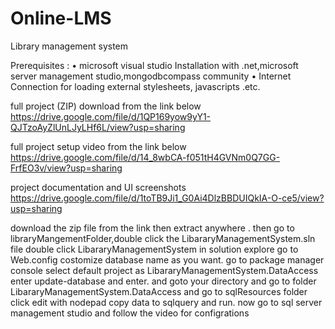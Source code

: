 # Online-LMS
Library management system

Prerequisites	: 
•	microsoft visual studio  Installation with .net,microsoft server management studio,mongodbcompass community 
•	Internet Connection for loading external stylesheets, javascripts .etc.


full project (ZIP) download from the link below 
https://drive.google.com/file/d/1QP169yow9yY1-QJTzoAyZlUnLJyLHf6L/view?usp=sharing

full project setup video from the link below
https://drive.google.com/file/d/14_8wbCA-f051tH4GVNm0Q7GG-FrfEO3v/view?usp=sharing

project documentation and UI screenshots 
https://drive.google.com/file/d/1toTB9Ji1_G0Ai4DlzBBDUIQkIA-O-ce5/view?usp=sharing


download the zip file from the link then extract anywhere .
then go to libraryMangementFolder,double click the LibararyManagementSystem.sln file
double click LibararyManagementSystem in solution explore go to Web.config costomize database name as you want.
go to package manager console select default project as LibararyManagementSystem.DataAccess enter update-database and enter.
and goto your directory and go to folder LibararyManagementSystem.DataAccess and go to sqlResources folder click edit with nodepad
copy data to sqlquery and run.
now go to sql server management studio and follow the video for configrations 

